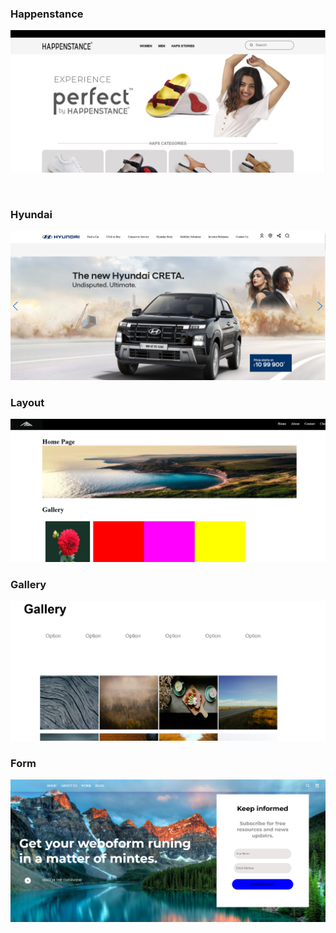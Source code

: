 <h3>Happenstance</h3>

<a href="https://github.com/Ankitmahajna022/CSS-project/tree/main/Happenstance"><img src="Happenstance.png"></a>

<br>

<h3>Hyundai</h3>

<a href="https://github.com/Ankitmahajna022/CSS-project/tree/main/Hyundai"><img src="Hyundai.png"></a>
<br>
<h3>Layout</h3>

<a href="https://github.com/Ankitmahajna022/CSS-project/tree/main/Layout"><img src="Screenshot 2024-12-19 154649.png"></a>
<br>
<h3>Gallery</h3>

<a href="https://app.netlify.com/sites/whimsical-pithivier-ee8eba/overview"><img src="Screenshot 2024-12-20 101844.png"></a>
<br>
<h3>Form</h3>

<a href="https://github.com/Ankitmahajna022/CSS-project/tree/main/Form%20css"><img src="Screenshot 2024-12-26 104430.png"></a>




